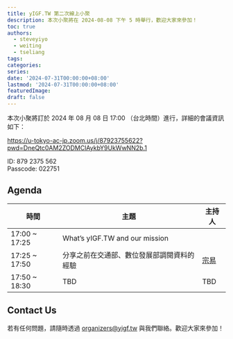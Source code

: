 ```yaml
---
title: yIGF.TW 第二次線上小聚
description: 本次小聚將在 2024-08-08 下午 5 時舉行，歡迎大家來參加！
toc: true
authors:
  - steveyiyo
  - weiting
  - tseliang
tags:
categories:
series:
date: '2024-07-31T00:00:00+08:00'
lastmod: '2024-07-31T00:00:00+08:00'
featuredImage:
draft: false
---
```


本次小聚將訂於 2024 年 08 月 08 日 17:00 （台北時間）進行，詳細的會議資訊如下：

https://u-tokyo-ac-jp.zoom.us/j/87923755622?pwd=DneQtc0AM2ZODMClAykbY9UkWwNN2b.1 
 
ID: 879 2375 562  
Passcode: 022751

## Agenda

|時間|主題|主持人|
|--|--|--|
|17:00 ~ 17:25|What’s yIGF.TW and our mission||
|17:25 ~ 17:50|分享之前在交通部、數位發展部調閱資料的經驗|[宗易](/zh-hant/authors/steveyiyo/)|
|17:50 ~ 18:30|TBD|TBD|

## Contact Us

若有任何問題，請隨時透過 [organizers@yigf.tw](mailto:organizers@yigf.tw) 與我們聯絡。歡迎大家來參加！